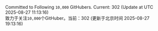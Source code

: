 Committed to Following `10,000` GitHubers. Current: <!-- FOLLOWING_COUNT -->302<!-- FOLLOWING_COUNT --> (Update at UTC <!-- LAST_UPDATED -->2025-08-27 11:13:16<!-- LAST_UPDATED -->)<br>
致力于关注`10,000`个GitHuber。当前：<!-- FOLLOWING_COUNT -->302<!-- FOLLOWING_COUNT --> (更新于北京时间 <!-- LAST_UPDATED_CST -->2025-08-27 19:13:16<!-- LAST_UPDATED_CST -->)
